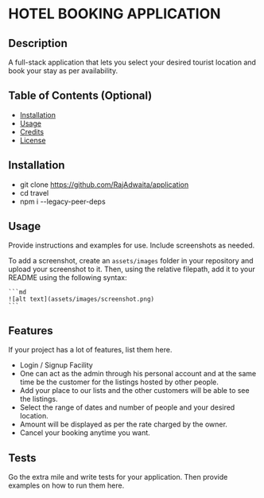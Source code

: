 # HOTEL BOOKING APPLICATION

## Description

A full-stack application that lets you select your desired tourist location and book your stay as per availability.

<!--- - What was your motivation?
 - Why did you build this project? (Note: the answer is not "Because it was a homework assignment.")
 - What problem does it solve?
 - What did you learn?
 --->
## Table of Contents (Optional)

- [Installation](#installation)
- [Usage](#usage)
- [Credits](#credits)
- [License](#license)

## Installation

- git clone https://github.com/RajAdwaita/application
- cd travel
- npm i --legacy-peer-deps

## Usage

Provide instructions and examples for use. Include screenshots as needed.

To add a screenshot, create an `assets/images` folder in your repository and upload your screenshot to it. Then, using the relative filepath, add it to your README using the following syntax:

    ```md
    ![alt text](assets/images/screenshot.png)
    ```


## Features

If your project has a lot of features, list them here.

- Login / Signup Facility
- One can act as the admin through his personal account and at the same time be the customer for the listings hosted by other people.
- Add your place to our lists and the other customers will be able to see the listings.
- Select the range of dates and number of people and your desired location.
- Amount will be displayed as per the rate charged by the owner.
- Cancel your booking anytime you want.


## Tests

Go the extra mile and write tests for your application. Then provide examples on how to run them here.
